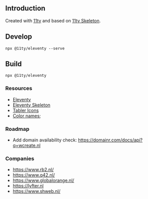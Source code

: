 ## Introduction
Created with [11ty](https://www.11ty.dev/) and based on [11ty Skeleton](https://github.com/geotrev/eleventy-skeleton).

## Develop
``npx @11ty/eleventy --serve``

## Build
``npx @11ty/eleventy``


### Resources
- [Eleventy](https://www.11ty.dev/)
- [Eleventy Skeleton](https://github.com/geotrev/eleventy-skeleton)
- [Tabler Icons](https://tablericons.com/)
- [Color names](https://www.colorxs.com/);


### Roadmap
- Add domain availability check: https://domainr.com/docs/api?q=wcreate.nl


### Companies
- https://www.rb2.nl/
- https://www.q42.nl/
- https://www.globalorange.nl/
- https://lyfter.nl
- https://www.shweb.nl/

